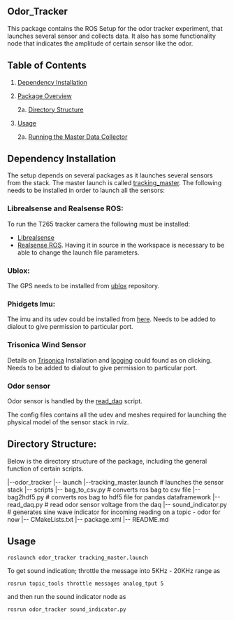 ## Odor_Tracker

This package contains the ROS Setup for the odor tracker experiment, that launches several sensor and collects data. It also has some functionality node that indicates the amplitude of certain sensor like the odor.

## Table of Contents

1. [Dependency Installation](#dependency-installation)
2. [Package Overview](#package-overview)
    
    2a. [Directory Structure](#directory-structure)
3. [Usage](#usage)
    
    2a. [Running the Master Data Collector](#running-the-master-data-collector)

## Dependency Installation
The setup depends on several packages as it launches several sensors from the stack. The master launch is called [tracking_master](launch/tracking_master.launch). The following needs to be installed in order to launch all the sensors:

### Librealsense and Realsense ROS:

To run the T265 tracker camera the following must be installed:
* <a href="https://github.com/IntelRealSense/librealsense/blob/master/doc/installation.md">Librealsense</a>
* <a href="https://github.com/IntelRealSense/realsense-ros"> Realsense ROS</a>. Having it in source in the workspace is necessary to be able to change the launch file parameters.

### Ublox:
The GPS needs to be installed from <a href="https://github.com/KumarRobotics/ublox">ublox</a> repository.

### Phidgets Imu:
The imu and its udev could be installed from <a href="https://github.com/ros-drivers/phidgets_drivers">here</a>. Needs to be added to dialout to give permission to particular port.

### Trisonica Wind Sensor
Details on <a href ="https://github.com/florisvb/trisonica_ros">Trisonica</a> Installation and <a href = "https://github.com/florisvb/gps_wind_stationData"> logging</a> could found as on clicking. Needs to be added to dialout to give permission to particular port.

### Odor sensor
Odor sensor is handled by the [read_daq](scripts/read_daq.py) script.

The config files contains all the udev and meshes required for launching the physical model of the sensor stack in rviz.


## Directory Structure:
Below is the directory structure of the package, including the general function of certain scripts.

|--odor_tracker
    |-- launch
        |--tracking_master.launch           # launches the sensor stack
    |-- scripts
        |-- bag_to_csv.py                   # converts ros bag to csv file
        |-- bag2hdf5.py                     # converts ros bag to hdf5 file for pandas dataframework
        |-- read_daq.py                     # read odor sensor voltage from the daq
        |-- sound_indicator.py              # generates sine wave indicator for incoming reading on a topic - odor for now
    |-- CMakeLists.txt
    |-- package.xml
    |-- README.md


## Usage
```
roslaunch odor_tracker tracking_master.launch
```
To get sound indication; throttle the message into 5KHz - 20KHz range as 
```
rosrun topic_tools throttle messages analog_tput 5
```
and then run the sound indicator node as
```
rosrun odor_tracker sound_indicator.py
```

